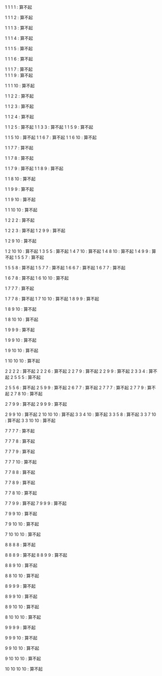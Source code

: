1 1 1 1 : 算不起 

1 1 1 2 : 算不起  

1 1 1 3 : 算不起 

1 1 1 4 : 算不起  

1 1 1 5 : 算不起

1 1 1 6 : 算不起 

1 1 1 7 : 算不起  
1 1 1 9 : 算不起

1 1 1 10 : 算不起

1 1 2 2 : 算不起

1 1 2 3 : 算不起

1 1 2 4 : 算不起

1 1 2 5 : 算不起
1 1 3 3 : 算不起
1 1 5 9 : 算不起

1 1 5 10 : 算不起
1 1 6 7 : 算不起
1 1 6 10 : 算不起

1 1 7 7 : 算不起

1 1 7 8 : 算不起

1 1 7 9 : 算不起
1 1 8 9 : 算不起

1 1 8 10 : 算不起

1 1 9 9 : 算不起

1 1 9 10 : 算不起

1 1 10 10 : 算不起

1 2 2 2 : 算不起

1 2 2 3 : 算不起
1 2 9 9 : 算不起

1 2 9 10 : 算不起

1 2 10 10 : 算不起
1 3 5 5 : 算不起
1 4 7 10 : 算不起
1 4 8 10 : 算不起
1 4 9 9 : 算不起
1 5 5 7 : 算不起

1 5 5 8 : 算不起
1 5 7 7 : 算不起
1 6 6 7 : 算不起
1 6 7 7 : 算不起

1 6 7 8 : 算不起
1 6 10 10 : 算不起

1 7 7 7 : 算不起

1 7 7 8 : 算不起
1 7 10 10 : 算不起
1 8 9 9 : 算不起

1 8 9 10 : 算不起

1 8 10 10 : 算不起

1 9 9 9 : 算不起

1 9 9 10 : 算不起

1 9 10 10 : 算不起

1 10 10 10 : 算不起

2 2 2 2 : 算不起
2 2 2 6 : 算不起
2 2 7 9 : 算不起
2 2 9 9 : 算不起
2 3 3 4 : 算不起
2 5 5 5 : 算不起

2 5 5 6 : 算不起
2 5 9 9 : 算不起
2 6 7 7 : 算不起
2 7 7 7 : 算不起
2 7 7 9 : 算不起
2 7 8 10 : 算不起

2 7 9 9 : 算不起
2 9 9 9 : 算不起

2 9 9 10 : 算不起
2 10 10 10 : 算不起
3 3 4 10 : 算不起
3 3 5 8 : 算不起
3 3 7 10 : 算不起
3 3 10 10 : 算不起





7 7 7 7 : 算不起

7 7 7 8 : 算不起

7 7 7 9 : 算不起

7 7 7 10 : 算不起

7 7 8 8 : 算不起

7 7 8 9 : 算不起

7 7 8 10 : 算不起

7 7 9 9 : 算不起
7 9 9 9 : 算不起

7 9 9 10 : 算不起

7 9 10 10 : 算不起

7 10 10 10 : 算不起

8 8 8 8 : 算不起

8 8 8 9 : 算不起
8 8 9 9 : 算不起

8 8 9 10 : 算不起

8 8 10 10 : 算不起

8 9 9 9 : 算不起

8 9 9 10 : 算不起

8 9 10 10 : 算不起

8 10 10 10 : 算不起

9 9 9 9 : 算不起

9 9 9 10 : 算不起

9 9 10 10 : 算不起

9 10 10 10 : 算不起

10 10 10 10 : 算不起 